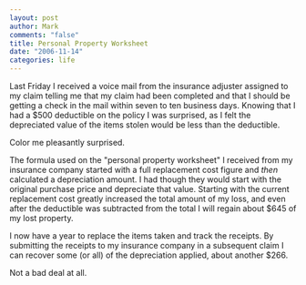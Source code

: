 ```yaml
--- 
layout: post
author: Mark
comments: "false"
title: Personal Property Worksheet
date: "2006-11-14"
categories: life
---
```

Last Friday I received a voice mail from the insurance adjuster assigned to my claim telling me that my claim had been completed and that I should be getting a check in the mail within seven to ten business days. Knowing that I had a $500 deductible on the policy I was surprised, as I felt the depreciated value of the items stolen would be less than the deductible.

Color me pleasantly surprised.

The formula used on the "personal property worksheet" I received from my insurance company started with a full replacement cost figure and <em>then</em> calculated a depreciation amount. I had though they would start with the original purchase price and depreciate that value. Starting with the current replacement cost greatly increased the total amount of my loss, and even after the deductible was subtracted from the total I will regain about $645 of my lost property.

I now have a year to replace the items taken and track the receipts. By submitting the receipts to my insurance company in a subsequent claim I can recover some (or all) of the depreciation applied, about another $266.

Not a bad deal at all.
